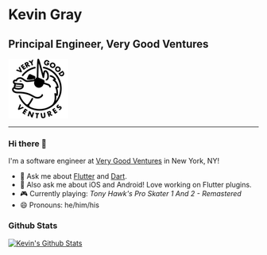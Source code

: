 # Kevin Gray
## Principal Engineer, Very Good Ventures

[![Very Good Ventures](https://raw.githubusercontent.com/VGVentures/very_good_analysis/main/assets/vgv_logo.png)](https://verygood.ventures)

---

### Hi there 👋

I'm a software engineer at [Very Good Ventures](https://verygood.ventures) in New York, NY!

- 💬 Ask me about [Flutter](https://flutter.dev) and [Dart](https://dart.dev).
- 📱 Also ask me about iOS and Android!  Love working on Flutter plugins.
- 🎮 Currently playing: *Tony Hawk's Pro Skater 1 And 2 - Remastered*
- 😄 Pronouns: he/him/his

### Github Stats

[![Kevin's Github Stats](https://github-readme-stats.vercel.app/api?username=kevinthegray&count_private=true&theme=default&show_icons=true)](https://github.com/kevinthegray)
